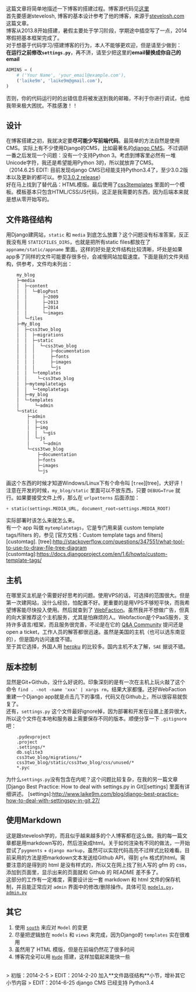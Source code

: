 这篇文章将简单地描述一下博客的搭建过程。博客源代码见[这里][blog]  
首先要感谢stevelosh, 博客的基本设计参考了他的博客，来源于[stevelosh.com][sl] 这篇文章。  
博客从2013.8开始搭建，暑假主要处于学习阶段，学期途中插空写了一点，2014寒假把基本框架完成了。  
对于想基于代码学习/搭建博客的行为，本人不能够更欢迎，但是请至少做到：  
**在运行之前修改`settings.py`**，再不济，请至少把这里的**email替换成你自己的email**

```python
ADMINS = (
    # ('Your Name', 'your_email@example.com'),
    ('laike9m', 'laike9m@gmail.com'),
)
```
否则，你的代码运行时的出错信息将被发送到我的邮箱，不利于你进行调试，也给我带来极大困扰。不胜感激！！

设计
---
在博客搭建之初，我就决定要**尽可能少写前端代码**。最简单的方法自然是使用CMS。实际上有不少使用Django的CMS，比如最著名的[django CMS][django-cms]。不过调研一番之后发现一个问题：没有一个支持Python 3。考虑到博客里必然有一堆Unicode字符，我还是希望能用Python 3的，所以就放弃了CMS。  
（2014.6.25 EDIT: 目前发现django CMS已经能支持Python3.4了，至少3.0.2版本以及更新的都可以。参见[3.0.2 release][3.0.2]）  
好在马上找到了替代品：HTML模版。最后使用了[css3templates][templates] 里面的一个模板。模板基本只包含HTML/CSS/JS代码，这正是我需要的东西，因为后端本来就是想从零开始写的。  

文件路径结构
----------
用Django建网站，`static` 和 `media` 到底怎么放置？这个问题没有标准答案，反正我没有用 `STATICFILES_DIRS`，也就是把所有static files都放在了`appname/static/appname` 里面。这样的好处是文件结构比较清晰，坏处是如果app多了同样的文件可能要存很多份，会减慢网站加载速度。下面是我的文件夹结构，供参考，文件均未列出：

```bash
	my_blog
	├─media
	│  ├─content
	│  │  └─BlogPost
	│  │      ├─2009
	│  │      ├─2013
	│  │      ├─2014
	│  │      └─images
	│  └─files
	├─My_Blog
	│  ├─css3two_blog
	│  │  ├─migrations
	│  │  ├─static
	│  │  │  └─css3two_blog
	│  │  │      ├─documentation
	│  │  │      ├─fonts
	│  │  │      ├─images
	│  │  │      └─js
	│  │  └─templates
	│  │    └─css3two_blog
	│  ├─mytemplatetags
	│  │  └─templatetags
	│  ├─my_blog
	│  └─templates
	│      └─admin
	└─static
	    ├─admin
	    │  ├─css
	    │  ├─img
	    │  │  └─gis
	    │  └─js
	    │     └─admin
	    └─css3two_blog
	        ├─documentation
	        ├─fonts
	        ├─images
	        └─js
```

画这个东西的时候才知道Windows/Linux下有个命令叫 [`tree`][tree]，大好评！  
注意在开发的时候，`my_blog/static` 里面可以不放东西，只要 `DEBUG=True` 就行。如果要接受文件上传，那么在 `urlpatterns` 后面添加：   

```python
+ static(settings.MEDIA_URL, document_root=settings.MEDIA_ROOT)
```  
实际部署时该怎么来就怎么来。  
有一个 app 叫做 `mytemplatetags`，它是专门用来装 custom template tags/filters 的，参见 [官方文档：Custom template tags and filters][customtag].
[tree]:http://stackoverflow.com/questions/347551/what-tool-to-use-to-draw-file-tree-diagram
[customtag]:https://docs.djangoproject.com/en/1.6/howto/custom-template-tags/

主机
---
在哪里买主机是个需要好好思考的问题。使用VPS的话，可选择的范围很大。但是第一次建网站，没什么经验，怕配置不好。更重要的是用VPS不够短平快，而我希望博客能尽快投入使用。然后就查到了 [WebFaction][wf]。虽然我并不想做广告，但真的向大家推荐这个主机服务，尤其是怕麻烦的人。Webfaction是个PaaS服务，支持许多语言/框架，而且服务很完善，不论是在它的 [Q&A Community][QA] 提问还是open a ticket，工作人员的解答都很迅速。虽然是美国的主机（也可以选东南亚的），但是国内访问速度不错。  
至于其它选择，外国人用 [heroku][h] 的比较多。国内主机不太了解，`SAE` 据说不错。

[h]: https://www.heroku.com/

版本控制
-------
显然是Git+Github，没什么好说的。印象深刻的是有一次在主机上玩火敲了这个命令 `find . -not -name 'xxx' | xargs rm`，结果大家都懂。还好WebFaction重建一个Django app就是点击几下的事情，代码又在Github上，所以很容易就恢复了。  
还有，`settings.py` 这个文件最好ignore掉，因为部署和开发在设置上差异很大，所以这个文件在本地和服务器上需要保存不同的版本。顺便分享一下 `.gitignore` 吧：

```
    .pydevproject
    .project
    .settings/*
    db.sqlite3
    css3two_blog/migrations/*
    css3two_blog/static/css3two_blog/css/unused/*
    *.pyc
```

为什么`settings.py`没有包含在内呢？这个问题比较复杂，在我的另一篇文章 [Django Best Practice: How to deal with settings.py in Git][settings] 里面有详细讲述。
[settings]:http://www.laike9m.com/blog/django-best-practice-how-to-deal-with-settingspy-in-git,27/

使用Markdown
------------
这是跟stevelosh学的，而且似乎越来越多的个人博客都在这么做。我的每一篇文章都是用markdown写的，然后渲染成html。关于如何渲染有不同的做法，一开始尝试了`pygments` + `django markup`，虽然可以实现代码高亮不过样式比较难看。目前采用的方法是把markdown文本发送给Github API，得到 `gfm` 格式的html。需要注意的是得到的 html 是没有样式的，所以又在网上找了别人写的 gfm 的 css，添加到页面里，显示出来的页面就和 Github 的 README 差不多了。  
这部分的工作有一定难度，需要设计出一套 markdown 和 html 文件的保存机制，并且能正常应对 `admin` 界面中的修改/删除操作。具体可见
[`models.py`][models]，[`admin.py`][admin]

其它
---
1. 使用 [`south`][south] 来应对 `Model` 的变更
2. 尽量把逻辑放在 `models` 和 `views` 来完成，因为Django的 `templates` 实在很难用
3. 虽然用了 HTML 模版，但是在前端仍然花了很多时间
4. 博客完全可以用 [`Hyde`][hyde] 搭建，这样加载起来能快一些

<br>
> 初版：2014-2-5  
> EDIT：2014-2-20 加入**文件路径结构**小节，增补其它小节内容
> EDIT：2014-6-25 django CMS 已经支持 Python3.4


[blog]: https://github.com/laike9m/My_Blog
[sl]: http://stevelosh.com/projects/stevelosh-com/
[django-cms]: https://www.django-cms.org/en/
[3.0.2]: https://www.django-cms.org/en/blog/2014/05/21/302-release/
[templates]: http://www.css3templates.co.uk/templates.html
[wf]: https://www.webfaction.com/?aid=49199
[QA]: https://community.webfaction.com/
[models]: https://github.com/laike9m/My_Blog/blob/master/css3two_blog/models.py
[admin]: https://github.com/laike9m/My_Blog/blob/master/css3two_blog/admin.py
[south]: http://south.aeracode.org/
[hyde]: http://hyde.github.io/